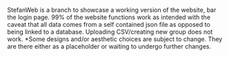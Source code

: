 StefanWeb is a branch to showcase a working version of the website, bar the login page.
99% of the website functions work as intended with the caveat that all data comes from a self contained json file as opposed to being linked to a database. Uploading CSV/creating new group does not work.
*Some designs and/or aesthetic choices are subject to change. They are there either as a placeholder or waiting to undergo further changes.
